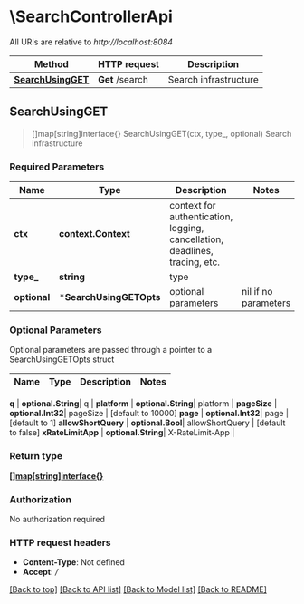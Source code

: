 # \SearchControllerApi

All URIs are relative to *http://localhost:8084*

Method | HTTP request | Description
------------- | ------------- | -------------
[**SearchUsingGET**](SearchControllerApi.md#SearchUsingGET) | **Get** /search | Search infrastructure



## SearchUsingGET

> []map[string]interface{} SearchUsingGET(ctx, type_, optional)
Search infrastructure

### Required Parameters


Name | Type | Description  | Notes
------------- | ------------- | ------------- | -------------
**ctx** | **context.Context** | context for authentication, logging, cancellation, deadlines, tracing, etc.
**type_** | **string**| type | 
 **optional** | ***SearchUsingGETOpts** | optional parameters | nil if no parameters

### Optional Parameters

Optional parameters are passed through a pointer to a SearchUsingGETOpts struct


Name | Type | Description  | Notes
------------- | ------------- | ------------- | -------------

 **q** | **optional.String**| q | 
 **platform** | **optional.String**| platform | 
 **pageSize** | **optional.Int32**| pageSize | [default to 10000]
 **page** | **optional.Int32**| page | [default to 1]
 **allowShortQuery** | **optional.Bool**| allowShortQuery | [default to false]
 **xRateLimitApp** | **optional.String**| X-RateLimit-App | 

### Return type

[**[]map[string]interface{}**](map[string]interface{}.md)

### Authorization

No authorization required

### HTTP request headers

- **Content-Type**: Not defined
- **Accept**: */*

[[Back to top]](#) [[Back to API list]](../README.md#documentation-for-api-endpoints)
[[Back to Model list]](../README.md#documentation-for-models)
[[Back to README]](../README.md)

